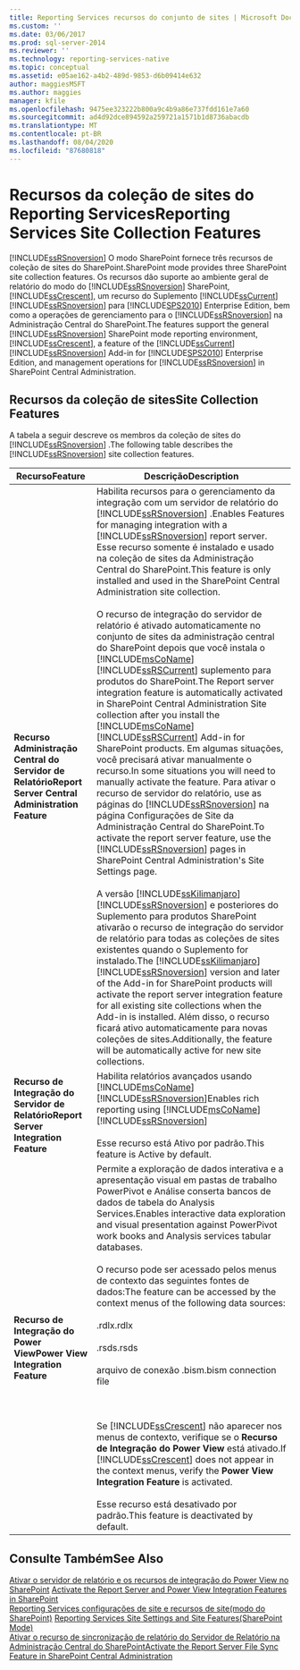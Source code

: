 ```yaml
---
title: Reporting Services recursos do conjunto de sites | Microsoft Docs
ms.custom: ''
ms.date: 03/06/2017
ms.prod: sql-server-2014
ms.reviewer: ''
ms.technology: reporting-services-native
ms.topic: conceptual
ms.assetid: e05ae162-a4b2-489d-9853-d6b09414e632
author: maggiesMSFT
ms.author: maggies
manager: kfile
ms.openlocfilehash: 9475ee323222b800a9c4b9a86e737fdd161e7a60
ms.sourcegitcommit: ad4d92dce894592a259721a1571b1d8736abacdb
ms.translationtype: MT
ms.contentlocale: pt-BR
ms.lasthandoff: 08/04/2020
ms.locfileid: "87680818"
---
```

# <a name="reporting-services-site-collection-features"></a><span data-ttu-id="c2817-102">Recursos da coleção de sites do Reporting Services</span><span class="sxs-lookup"><span data-stu-id="c2817-102">Reporting Services Site Collection Features</span></span>
  [!INCLUDE[ssRSnoversion](../includes/ssrsnoversion-md.md)] <span data-ttu-id="c2817-103">O modo SharePoint fornece três recursos de coleção de sites do SharePoint.</span><span class="sxs-lookup"><span data-stu-id="c2817-103">SharePoint mode provides three SharePoint site collection features.</span></span> <span data-ttu-id="c2817-104">Os recursos dão suporte ao ambiente geral de relatório do modo do [!INCLUDE[ssRSnoversion](../includes/ssrsnoversion-md.md)] SharePoint, [!INCLUDE[ssCrescent](../includes/sscrescent-md.md)], um recurso do Suplemento [!INCLUDE[ssCurrent](../includes/sscurrent-md.md)][!INCLUDE[ssRSnoversion](../includes/ssrsnoversion-md.md)] para [!INCLUDE[SPS2010](../includes/sps2010-md.md)] Enterprise Edition, bem como a operações de gerenciamento para o [!INCLUDE[ssRSnoversion](../includes/ssrsnoversion-md.md)] na Administração Central do SharePoint.</span><span class="sxs-lookup"><span data-stu-id="c2817-104">The features support the general [!INCLUDE[ssRSnoversion](../includes/ssrsnoversion-md.md)] SharePoint mode reporting environment, [!INCLUDE[ssCrescent](../includes/sscrescent-md.md)], a feature of the [!INCLUDE[ssCurrent](../includes/sscurrent-md.md)][!INCLUDE[ssRSnoversion](../includes/ssrsnoversion-md.md)] Add-in for [!INCLUDE[SPS2010](../includes/sps2010-md.md)] Enterprise Edition, and management operations for [!INCLUDE[ssRSnoversion](../includes/ssrsnoversion-md.md)] in SharePoint Central Administration.</span></span>  
  
## <a name="site-collection-features"></a><span data-ttu-id="c2817-105">Recursos da coleção de sites</span><span class="sxs-lookup"><span data-stu-id="c2817-105">Site Collection Features</span></span>  
 <span data-ttu-id="c2817-106">A tabela a seguir descreve os membros da coleção de sites do [!INCLUDE[ssRSnoversion](../includes/ssrsnoversion-md.md)] .</span><span class="sxs-lookup"><span data-stu-id="c2817-106">The following table describes the [!INCLUDE[ssRSnoversion](../includes/ssrsnoversion-md.md)] site collection features.</span></span>  
  
|<span data-ttu-id="c2817-107">Recurso</span><span class="sxs-lookup"><span data-stu-id="c2817-107">Feature</span></span>|<span data-ttu-id="c2817-108">Descrição</span><span class="sxs-lookup"><span data-stu-id="c2817-108">Description</span></span>|  
|-------------|-----------------|  
|<span data-ttu-id="c2817-109">**Recurso Administração Central do Servidor de Relatório**</span><span class="sxs-lookup"><span data-stu-id="c2817-109">**Report Server Central Administration Feature**</span></span>|<span data-ttu-id="c2817-110">Habilita recursos para o gerenciamento da integração com um servidor de relatório do [!INCLUDE[ssRSnoversion](../includes/ssrsnoversion-md.md)] .</span><span class="sxs-lookup"><span data-stu-id="c2817-110">Enables Features for managing integration with a [!INCLUDE[ssRSnoversion](../includes/ssrsnoversion-md.md)] report server.</span></span> <span data-ttu-id="c2817-111">Esse recurso somente é instalado e usado na coleção de sites da Administração Central do SharePoint.</span><span class="sxs-lookup"><span data-stu-id="c2817-111">This feature is only installed and used in the SharePoint Central Administration site collection.</span></span><br /><br /> <span data-ttu-id="c2817-112">O recurso de integração do servidor de relatório é ativado automaticamente no conjunto de sites da administração central do SharePoint depois que você instala o [!INCLUDE[msCoName](../includes/msconame-md.md)] [!INCLUDE[ssRSCurrent](../includes/ssrscurrent-md.md)] suplemento para produtos do SharePoint.</span><span class="sxs-lookup"><span data-stu-id="c2817-112">The Report server integration feature is automatically activated in SharePoint Central Administration Site collection after you install the [!INCLUDE[msCoName](../includes/msconame-md.md)] [!INCLUDE[ssRSCurrent](../includes/ssrscurrent-md.md)] Add-in for SharePoint products.</span></span> <span data-ttu-id="c2817-113">Em algumas situações, você precisará ativar manualmente o recurso.</span><span class="sxs-lookup"><span data-stu-id="c2817-113">In some situations you will need to manually activate the feature.</span></span> <span data-ttu-id="c2817-114">Para ativar o recurso de servidor do relatório, use as páginas do [!INCLUDE[ssRSnoversion](../includes/ssrsnoversion-md.md)] na página Configurações de Site da Administração Central do SharePoint.</span><span class="sxs-lookup"><span data-stu-id="c2817-114">To activate the report server feature, use the [!INCLUDE[ssRSnoversion](../includes/ssrsnoversion-md.md)] pages in SharePoint Central Administration's Site Settings page.</span></span><br /><br /> <span data-ttu-id="c2817-115">A versão [!INCLUDE[ssKilimanjaro](../includes/sskilimanjaro-md.md)][!INCLUDE[ssRSnoversion](../includes/ssrsnoversion-md.md)] e posteriores do Suplemento para produtos SharePoint ativarão o recurso de integração do servidor de relatório para todas as coleções de sites existentes quando o Suplemento for instalado.</span><span class="sxs-lookup"><span data-stu-id="c2817-115">The [!INCLUDE[ssKilimanjaro](../includes/sskilimanjaro-md.md)][!INCLUDE[ssRSnoversion](../includes/ssrsnoversion-md.md)] version and later of the Add-in for SharePoint products will activate the report server integration feature for all existing site collections when the Add-in is installed.</span></span> <span data-ttu-id="c2817-116">Além disso, o recurso ficará ativo automaticamente para novas coleções de sites.</span><span class="sxs-lookup"><span data-stu-id="c2817-116">Additionally, the feature will be automatically active for new site collections.</span></span>|  
|<span data-ttu-id="c2817-117">**Recurso de Integração do Servidor de Relatório**</span><span class="sxs-lookup"><span data-stu-id="c2817-117">**Report Server Integration Feature**</span></span>|<span data-ttu-id="c2817-118">Habilita relatórios avançados usando [!INCLUDE[msCoName](../includes/msconame-md.md)][!INCLUDE[ssRSnoversion](../includes/ssrsnoversion-md.md)]</span><span class="sxs-lookup"><span data-stu-id="c2817-118">Enables rich reporting using [!INCLUDE[msCoName](../includes/msconame-md.md)] [!INCLUDE[ssRSnoversion](../includes/ssrsnoversion-md.md)]</span></span><br /><br /> <span data-ttu-id="c2817-119">Esse recurso está Ativo por padrão.</span><span class="sxs-lookup"><span data-stu-id="c2817-119">This feature is Active by default.</span></span>|  
|<span data-ttu-id="c2817-120">**Recurso de Integração do Power View**</span><span class="sxs-lookup"><span data-stu-id="c2817-120">**Power View Integration Feature**</span></span>|<span data-ttu-id="c2817-121">Permite a exploração de dados interativa e a apresentação visual em pastas de trabalho PowerPivot e Análise conserta bancos de dados de tabela do Analysis Services.</span><span class="sxs-lookup"><span data-stu-id="c2817-121">Enables interactive data exploration and visual presentation against PowerPivot work books and Analysis services tabular databases.</span></span><br /><br /> <span data-ttu-id="c2817-122">O recurso pode ser acessado pelos menus de contexto das seguintes fontes de dados:</span><span class="sxs-lookup"><span data-stu-id="c2817-122">The feature can be accessed by the context menus of the following data sources:</span></span><br /><br /> <span data-ttu-id="c2817-123">.rdlx</span><span class="sxs-lookup"><span data-stu-id="c2817-123">.rdlx</span></span><br /><br /> <span data-ttu-id="c2817-124">.rsds</span><span class="sxs-lookup"><span data-stu-id="c2817-124">.rsds</span></span><br /><br /> <span data-ttu-id="c2817-125">arquivo de conexão .bism</span><span class="sxs-lookup"><span data-stu-id="c2817-125">.bism connection file</span></span><br /><br /> <br /><br /> <span data-ttu-id="c2817-126">Se [!INCLUDE[ssCrescent](../includes/sscrescent-md.md)] não aparecer nos menus de contexto, verifique se o **Recurso de Integração do Power View** está ativado.</span><span class="sxs-lookup"><span data-stu-id="c2817-126">If [!INCLUDE[ssCrescent](../includes/sscrescent-md.md)] does not appear in the context menus, verify the **Power View Integration Feature** is activated.</span></span><br /><br /> <span data-ttu-id="c2817-127">Esse recurso está desativado por padrão.</span><span class="sxs-lookup"><span data-stu-id="c2817-127">This feature is deactivated by default.</span></span>|  
  
## <a name="see-also"></a><span data-ttu-id="c2817-128">Consulte Também</span><span class="sxs-lookup"><span data-stu-id="c2817-128">See Also</span></span>  
 <span data-ttu-id="c2817-129">[Ativar o servidor de relatório e os recursos de integração do Power View no SharePoint](activate-the-report-server-and-power-view-integration-features-in-sharepoint.md) </span><span class="sxs-lookup"><span data-stu-id="c2817-129">[Activate the Report Server and Power View Integration Features in SharePoint](activate-the-report-server-and-power-view-integration-features-in-sharepoint.md) </span></span>  
 <span data-ttu-id="c2817-130">[Reporting Services configurações de site e recursos de site&#40;modo do SharePoint&#41;](../../2014/reporting-services/reporting-services-site-settings-and-site-features-sharepoint-mode.md) </span><span class="sxs-lookup"><span data-stu-id="c2817-130">[Reporting Services Site Settings and Site Features&#40;SharePoint Mode&#41;](../../2014/reporting-services/reporting-services-site-settings-and-site-features-sharepoint-mode.md) </span></span>  
 [<span data-ttu-id="c2817-131">Ativar o recurso de sincronização de relatório do Servidor de Relatório na Administração Central do SharePoint</span><span class="sxs-lookup"><span data-stu-id="c2817-131">Activate the Report Server File Sync Feature in SharePoint Central Administration</span></span>](../../2014/reporting-services/activate-report-server-file-sync-feature-sharepoint-central-administration.md)  
  
  
